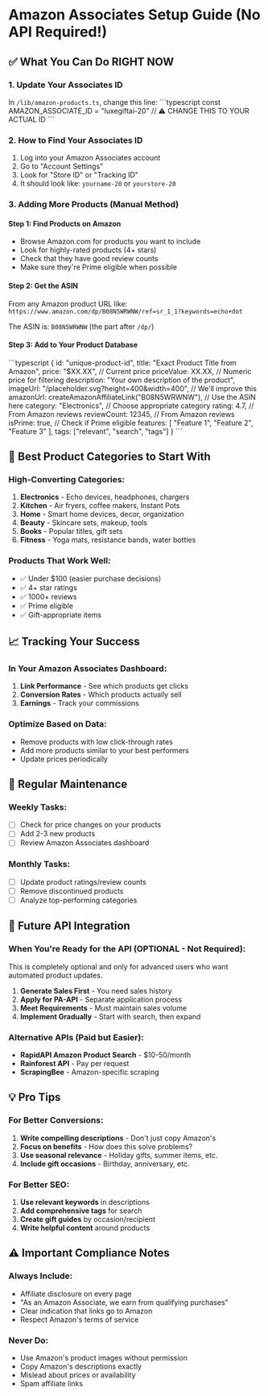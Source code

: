 # Amazon Associates Setup Guide (No API Required!)

## ✅ What You Can Do RIGHT NOW

### 1. Update Your Associates ID
In `/lib/amazon-products.ts`, change this line:
\`\`\`typescript
const AMAZON_ASSOCIATE_ID = "luxegiftai-20" // ⚠️ CHANGE THIS TO YOUR ACTUAL ID
\`\`\`

### 2. How to Find Your Associates ID
1. Log into your Amazon Associates account
2. Go to "Account Settings" 
3. Look for "Store ID" or "Tracking ID"
4. It should look like: `yourname-20` or `yourstore-20`

### 3. Adding More Products (Manual Method)

#### Step 1: Find Products on Amazon
- Browse Amazon.com for products you want to include
- Look for highly-rated products (4+ stars)
- Check that they have good review counts
- Make sure they're Prime eligible when possible

#### Step 2: Get the ASIN
From any Amazon product URL like:
`https://www.amazon.com/dp/B08N5WRWNW/ref=sr_1_1?keywords=echo+dot`

The ASIN is: `B08N5WRWNW` (the part after `/dp/`)

#### Step 3: Add to Your Product Database
\`\`\`typescript
{
  id: "unique-product-id",
  title: "Exact Product Title from Amazon",
  price: "$XX.XX", // Current price
  priceValue: XX.XX, // Numeric price for filtering
  description: "Your own description of the product",
  imageUrl: "/placeholder.svg?height=400&width=400", // We'll improve this
  amazonUrl: createAmazonAffiliateLink("B08N5WRWNW"), // Use the ASIN here
  category: "Electronics", // Choose appropriate category
  rating: 4.7, // From Amazon reviews
  reviewCount: 12345, // From Amazon reviews
  isPrime: true, // Check if Prime eligible
  features: [
    "Feature 1",
    "Feature 2", 
    "Feature 3"
  ],
  tags: ["relevant", "search", "tags"]
}
\`\`\`

## 🎯 Best Product Categories to Start With

### High-Converting Categories:
1. **Electronics** - Echo devices, headphones, chargers
2. **Kitchen** - Air fryers, coffee makers, Instant Pots
3. **Home** - Smart home devices, decor, organization
4. **Beauty** - Skincare sets, makeup, tools
5. **Books** - Popular titles, gift sets
6. **Fitness** - Yoga mats, resistance bands, water bottles

### Products That Work Well:
- ✅ Under $100 (easier purchase decisions)
- ✅ 4+ star ratings
- ✅ 1000+ reviews
- ✅ Prime eligible
- ✅ Gift-appropriate items

## 📈 Tracking Your Success

### In Your Amazon Associates Dashboard:
1. **Link Performance** - See which products get clicks
2. **Conversion Rates** - Which products actually sell
3. **Earnings** - Track your commissions

### Optimize Based on Data:
- Remove products with low click-through rates
- Add more products similar to your best performers
- Update prices periodically

## 🔄 Regular Maintenance

### Weekly Tasks:
- [ ] Check for price changes on your products
- [ ] Add 2-3 new products
- [ ] Review Amazon Associates dashboard

### Monthly Tasks:
- [ ] Update product ratings/review counts
- [ ] Remove discontinued products
- [ ] Analyze top-performing categories

## 🚀 Future API Integration

### When You're Ready for the API (OPTIONAL - Not Required):
This is completely optional and only for advanced users who want automated product updates.

1. **Generate Sales First** - You need sales history
2. **Apply for PA-API** - Separate application process
3. **Meet Requirements** - Must maintain sales volume
4. **Implement Gradually** - Start with search, then expand

### Alternative APIs (Paid but Easier):
- **RapidAPI Amazon Product Search** - $10-50/month
- **Rainforest API** - Pay per request
- **ScrapingBee** - Amazon-specific scraping

## 💡 Pro Tips

### For Better Conversions:
1. **Write compelling descriptions** - Don't just copy Amazon's
2. **Focus on benefits** - How does this solve problems?
3. **Use seasonal relevance** - Holiday gifts, summer items, etc.
4. **Include gift occasions** - Birthday, anniversary, etc.

### For Better SEO:
1. **Use relevant keywords** in descriptions
2. **Add comprehensive tags** for search
3. **Create gift guides** by occasion/recipient
4. **Write helpful content** around products

## ⚠️ Important Compliance Notes

### Always Include:
- Affiliate disclosure on every page
- "As an Amazon Associate, we earn from qualifying purchases"
- Clear indication that links go to Amazon
- Respect Amazon's terms of service

### Never Do:
- Use Amazon's product images without permission
- Copy Amazon's descriptions exactly
- Mislead about prices or availability
- Spam affiliate links
